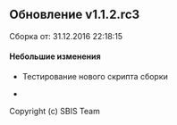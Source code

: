 ## Обновление v1.1.2.rc3

Сборка от: 31.12.2016 22:18:15

#### Небольшие изменения

* Тестирование нового скрипта сборки

-

Copyright (c) SBIS Team